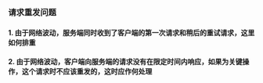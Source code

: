 ### 请求重发问题
#### 1. 由于网络波动，服务端同时收到了客户端的第一次请求和稍后的重试请求，这里如何排重
#### 2. 由于网络波动，客户端向服务端的请求没有在限定时间内响应，如果为关键操作，这个请求时不应该重发的，这时应作何处理